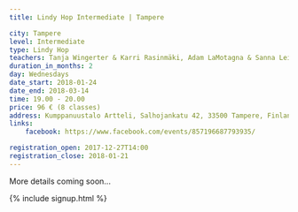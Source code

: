 ```yaml
---
title: Lindy Hop Intermediate | Tampere

city: Tampere
level: Intermediate
type: Lindy Hop
teachers: Tanja Wingerter & Karri Rasinmäki, Adam LaMotagna & Sanna Leinonen
duration_in_months: 2
day: Wednesdays
date_start: 2018-01-24
date_end: 2018-03-14
time: 19.00 - 20.00
price: 96 € (8 classes)
address: Kumppanuustalo Artteli, Salhojankatu 42, 33500 Tampere, Finland
links:
    facebook: https://www.facebook.com/events/857196687793935/

registration_open: 2017-12-27T14:00
registration_close: 2018-01-21
---
```


More details coming soon...

{% include signup.html %}
